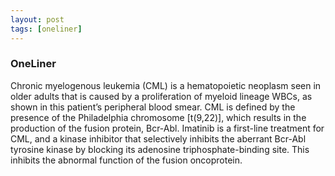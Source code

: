 ```yaml
---
layout: post
tags: [oneliner]
---
```



### OneLiner

Chronic myelogenous leukemia (CML) is a hematopoietic neoplasm seen in older adults that is caused by a proliferation of myeloid lineage WBCs, as shown in this patient’s peripheral blood smear. CML is defined by the presence of the Philadelphia chromosome [t(9,22)], which results in the production of the fusion protein, Bcr-Abl. Imatinib is a first-line treatment for CML, and a kinase inhibitor that selectively inhibits the aberrant Bcr-Abl tyrosine kinase by blocking its adenosine triphosphate-binding site. This inhibits the abnormal function of the fusion oncoprotein.
